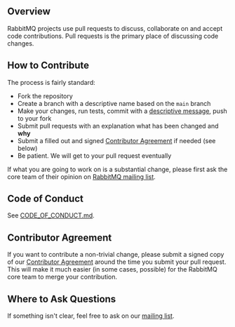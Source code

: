## Overview

RabbitMQ projects use pull requests to discuss, collaborate on and accept code
contributions. Pull requests is the primary place of discussing code changes.

## How to Contribute

The process is fairly standard:

 * Fork the repository
 * Create a branch with a descriptive name based on the `main` branch
 * Make your changes, run tests, commit with a [descriptive
   message](http://tbaggery.com/2008/04/19/a-note-about-git-commit-messages.html),
   push to your fork
 * Submit pull requests with an explanation what has been changed and **why**
 * Submit a filled out and signed [Contributor
   Agreement](https://cla.pivotal.io/) if needed (see below)
 * Be patient. We will get to your pull request eventually

If what you are going to work on is a substantial change, please first ask the
core team of their opinion on [RabbitMQ mailing
list](https://groups.google.com/forum/#!forum/rabbitmq-users).

## Code of Conduct

See [CODE_OF_CONDUCT.md](./CODE_OF_CONDUCT.md).

## Contributor Agreement

If you want to contribute a non-trivial change, please submit a signed copy of
our [Contributor Agreement](https://cla.pivotal.io/) around the time you submit
your pull request. This will make it much easier (in some cases, possible) for
the RabbitMQ core team to merge your contribution.

## Where to Ask Questions

If something isn't clear, feel free to ask on our [mailing
list](https://groups.google.com/forum/#!forum/rabbitmq-users).
